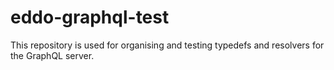 # eddo-graphql-test
 This repository is used for organising and testing typedefs and resolvers for the GraphQL server.
